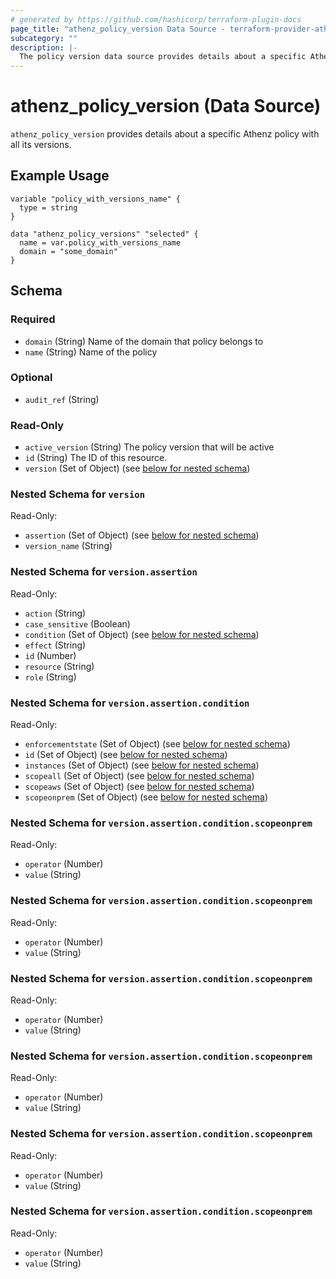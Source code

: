 ```yaml
---
# generated by https://github.com/hashicorp/terraform-plugin-docs
page_title: "athenz_policy_version Data Source - terraform-provider-athenz"
subcategory: ""
description: |-
  The policy version data source provides details about a specific Athenz policy.
---
```


# athenz_policy_version (Data Source)

`athenz_policy_version` provides details about a specific Athenz policy with all its versions.

## Example Usage

```hcl
variable "policy_with_versions_name" {
  type = string
}

data "athenz_policy_versions" "selected" {
  name = var.policy_with_versions_name
  domain = "some_domain"
}
```

<!-- schema generated by tfplugindocs -->
## Schema

### Required

- `domain` (String) Name of the domain that policy belongs to
- `name` (String) Name of the policy

### Optional

- `audit_ref` (String)

### Read-Only

- `active_version` (String) The policy version that will be active
- `id` (String) The ID of this resource.
- `version` (Set of Object) (see [below for nested schema](#nestedatt--version))

<a id="nestedatt--version"></a>
### Nested Schema for `version`

Read-Only:

- `assertion` (Set of Object) (see [below for nested schema](#nestedobjatt--version--assertion))
- `version_name` (String)

<a id="nestedobjatt--version--assertion"></a>
### Nested Schema for `version.assertion`

Read-Only:

- `action` (String)
- `case_sensitive` (Boolean)
- `condition` (Set of Object) (see [below for nested schema](#nestedobjatt--version--assertion--condition))
- `effect` (String)
- `id` (Number)
- `resource` (String)
- `role` (String)

<a id="nestedobjatt--version--assertion--condition"></a>
### Nested Schema for `version.assertion.condition`

Read-Only:

- `enforcementstate` (Set of Object) (see [below for nested schema](#nestedobjatt--version--assertion--condition--enforcementstate))
- `id` (Set of Object) (see [below for nested schema](#nestedobjatt--version--assertion--condition--id))
- `instances` (Set of Object) (see [below for nested schema](#nestedobjatt--version--assertion--condition--instances))
- `scopeall` (Set of Object) (see [below for nested schema](#nestedobjatt--version--assertion--condition--scopeall))
- `scopeaws` (Set of Object) (see [below for nested schema](#nestedobjatt--version--assertion--condition--scopeaws))
- `scopeonprem` (Set of Object) (see [below for nested schema](#nestedobjatt--version--assertion--condition--scopeonprem))

<a id="nestedobjatt--version--assertion--condition--enforcementstate"></a>
### Nested Schema for `version.assertion.condition.scopeonprem`

Read-Only:

- `operator` (Number)
- `value` (String)


<a id="nestedobjatt--version--assertion--condition--id"></a>
### Nested Schema for `version.assertion.condition.scopeonprem`

Read-Only:

- `operator` (Number)
- `value` (String)


<a id="nestedobjatt--version--assertion--condition--instances"></a>
### Nested Schema for `version.assertion.condition.scopeonprem`

Read-Only:

- `operator` (Number)
- `value` (String)


<a id="nestedobjatt--version--assertion--condition--scopeall"></a>
### Nested Schema for `version.assertion.condition.scopeonprem`

Read-Only:

- `operator` (Number)
- `value` (String)


<a id="nestedobjatt--version--assertion--condition--scopeaws"></a>
### Nested Schema for `version.assertion.condition.scopeonprem`

Read-Only:

- `operator` (Number)
- `value` (String)


<a id="nestedobjatt--version--assertion--condition--scopeonprem"></a>
### Nested Schema for `version.assertion.condition.scopeonprem`

Read-Only:

- `operator` (Number)
- `value` (String)
